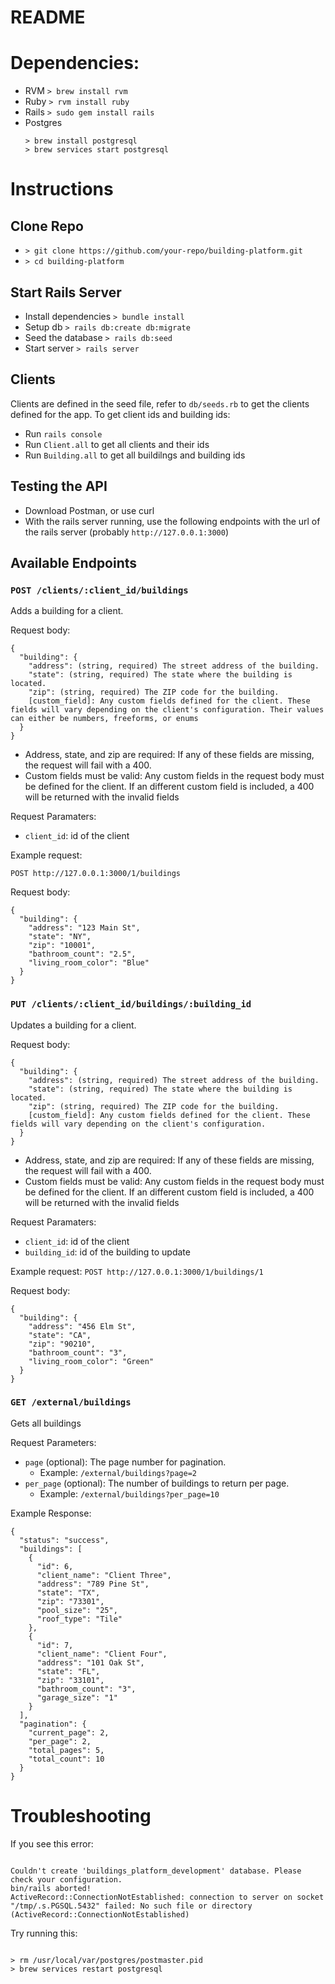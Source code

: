 # README

# Dependencies:

- RVM
  `> brew install rvm`
- Ruby
  `> rvm install ruby`
- Rails
  `> sudo gem install rails`
- Postgres
  ```
  > brew install postgresql
  > brew services start postgresql
  ```

# Instructions

## Clone Repo

- `> git clone https://github.com/your-repo/building-platform.git`
- `> cd building-platform`

## Start Rails Server

- Install dependencies
  `> bundle install`
- Setup db
  `> rails db:create db:migrate`
- Seed the database
  `> rails db:seed`
- Start server
  `> rails server`

## Clients

Clients are defined in the seed file, refer to `db/seeds.rb` to get the clients defined for the app.
To get client ids and building ids:

- Run `rails console`
- Run `Client.all` to get all clients and their ids
- Run `Building.all` to get all buildilngs and building ids

## Testing the API

- Download Postman, or use curl
- With the rails server running, use the following endpoints with the url of the rails server (probably `http://127.0.0.1:3000`)

## Available Endpoints

### `POST /clients/:client_id/buildings`

Adds a building for a client.

Request body:

```
{
  "building": {
    "address": (string, required) The street address of the building.
    "state": (string, required) The state where the building is located.
    "zip": (string, required) The ZIP code for the building.
    [custom_field]: Any custom fields defined for the client. These fields will vary depending on the client's configuration. Their values can either be numbers, freeforms, or enums
  }
}
```

- Address, state, and zip are required: If any of these fields are missing, the request will fail with a 400.
- Custom fields must be valid: Any custom fields in the request body must be defined for the client. If an different custom field is included, a 400 will be returned with the invalid fields

Request Paramaters:

- `client_id`: id of the client

Example request:

`POST http://127.0.0.1:3000/1/buildings`

Request body:

```
{
  "building": {
    "address": "123 Main St",
    "state": "NY",
    "zip": "10001",
    "bathroom_count": "2.5",
    "living_room_color": "Blue"
  }
}
```

### `PUT /clients/:client_id/buildings/:building_id`

Updates a building for a client.

Request body:

```
{
  "building": {
    "address": (string, required) The street address of the building.
    "state": (string, required) The state where the building is located.
    "zip": (string, required) The ZIP code for the building.
    [custom_field]: Any custom fields defined for the client. These fields will vary depending on the client's configuration.
  }
}
```

- Address, state, and zip are required: If any of these fields are missing, the request will fail with a 400.
- Custom fields must be valid: Any custom fields in the request body must be defined for the client. If an different custom field is included, a 400 will be returned with the invalid fields

Request Paramaters:

- `client_id`: id of the client
- `building_id`: id of the building to update

Example request:
`POST http://127.0.0.1:3000/1/buildings/1`

Request body:

```
{
  "building": {
    "address": "456 Elm St",
    "state": "CA",
    "zip": "90210",
    "bathroom_count": "3",
    "living_room_color": "Green"
  }
}

```

### `GET /external/buildings`

Gets all buildings

Request Parameters:

- `page` (optional): The page number for pagination.
  - Example: `/external/buildings?page=2`
- `per_page` (optional): The number of buildings to return per page.
  - Example: `/external/buildings?per_page=10`

Example Response:

```
{
  "status": "success",
  "buildings": [
    {
      "id": 6,
      "client_name": "Client Three",
      "address": "789 Pine St",
      "state": "TX",
      "zip": "73301",
      "pool_size": "25",
      "roof_type": "Tile"
    },
    {
      "id": 7,
      "client_name": "Client Four",
      "address": "101 Oak St",
      "state": "FL",
      "zip": "33101",
      "bathroom_count": "3",
      "garage_size": "1"
    }
  ],
  "pagination": {
    "current_page": 2,
    "per_page": 2,
    "total_pages": 5,
    "total_count": 10
  }
}
```

# Troubleshooting

If you see this error:

```

Couldn't create 'buildings_platform_development' database. Please check your configuration.
bin/rails aborted!
ActiveRecord::ConnectionNotEstablished: connection to server on socket "/tmp/.s.PGSQL.5432" failed: No such file or directory (ActiveRecord::ConnectionNotEstablished)

```

Try running this:

```

> rm /usr/local/var/postgres/postmaster.pid
> brew services restart postgresql

```
